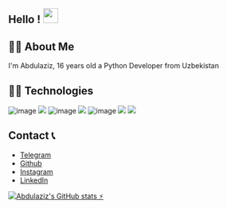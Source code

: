 ## Hello ! <img src="https://raw.githubusercontent.com/aemmadi/aemmadi/master/wave.gif" width="30px">
## 👨‍💻 About Me
I'm Abdulaziz, 16 years old a Python Developer from Uzbekistan 
## 👨‍💻 Technologies
![image](https://img.shields.io/badge/Python-FFD43B?style=for-the-badge&logo=python&logoColor=blue)
<img src="https://img.shields.io/badge/HTML5-E34F26?style=for-the-badge&logo=html5&logoColor=white" />
![image](https://img.shields.io/badge/CSS3-1572B6?style=for-the-badge&logo=css3&logoColor=white)
<img src="https://img.shields.io/badge/Django-092E20?style=for-the-badge&logo=django&logoColor=green" />
![image](https://img.shields.io/badge/SQLite-07405E?style=for-the-badge&logo=sqlite&logoColor=white)
<img src="https://img.shields.io/badge/github-%23121011.svg?style=for-the-badge&logo=github&logoColor=white"/>
<img src="https://img.shields.io/badge/git-%23F05033.svg?style=for-the-badge&logo=git&logoColor=white"/>
## Contact 📞
- [Telegram](https://t.me/PyCoder_off1cial)
- [Github](https://github.com/AbdulazizSherzodjanov)
- [Instagram](https://www.instagram.com/abdulaziz__programmer)
- [LinkedIn](https://www.linkedin.com/in/abdulaziz-sherzodjanov/)

[![Abdulaziz's GitHub stats ⚡](https://github-readme-stats.vercel.app/api?username=AbdulazizSherzodjanov&show_icons=true&theme=tokyonight)](https://github.com/AbdulazizSherzodjanov/github-readme-stats)



